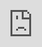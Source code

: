 ```yaml
---
layout: post
date:   2023-03-26
image: "/conflict_urbanism_sp2024/images/AddisGroup_test/AerialviewofAddispre1935.png"
title:  "Not Immune: Weighing the modernization of Addis Ababa against a national culture of colonial denial"
author: "Atsede Assayehgen, Steven Duncan"
---
```




**Research Topic**  


This project will specifically look at Africa Hall and the African Union Conference Center (AUCC), two landmarks molded by external investment that personify the tension between Ethiopia’s dual welcome and refusal of colonialism.  


*Image below*    


![Map of Addis Ababa, 1964, Imperial Ethiopian Mapping & Geography Institute](/conflict_urbanism_sp2024/images/AddisGroup_test/download1.png)  


<div class="iframe-column"><iframe src="https://sfdduncan.github.io/PersonalProjects/" style="position:absolute;top:0;left:0;width:100%;height:100%;" frameborder="0"></iframe></div>



Use Author-Date parenthetical citations following Chicago Manual of Style conventions throughout your document, and add a works cited at the bottom of your post. See Author-Date quick guide [here](https://www-chicagomanualofstyle-org.ezproxy.cul.columbia.edu/tools_citationguide/citation-guide-2.html) for citation conventions.  
 

